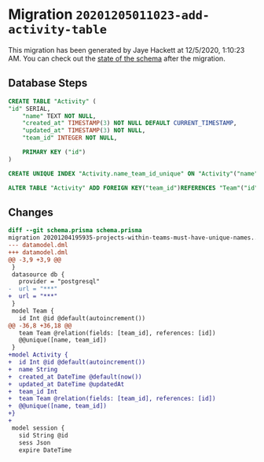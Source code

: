 # Migration `20201205011023-add-activity-table`

This migration has been generated by Jaye Hackett at 12/5/2020, 1:10:23 AM.
You can check out the [state of the schema](./schema.prisma) after the migration.

## Database Steps

```sql
CREATE TABLE "Activity" (
"id" SERIAL,
    "name" TEXT NOT NULL,
    "created_at" TIMESTAMP(3) NOT NULL DEFAULT CURRENT_TIMESTAMP,
    "updated_at" TIMESTAMP(3) NOT NULL,
    "team_id" INTEGER NOT NULL,

    PRIMARY KEY ("id")
)

CREATE UNIQUE INDEX "Activity.name_team_id_unique" ON "Activity"("name", "team_id")

ALTER TABLE "Activity" ADD FOREIGN KEY("team_id")REFERENCES "Team"("id") ON DELETE CASCADE ON UPDATE CASCADE
```

## Changes

```diff
diff --git schema.prisma schema.prisma
migration 20201204195935-projects-within-teams-must-have-unique-names..20201205011023-add-activity-table
--- datamodel.dml
+++ datamodel.dml
@@ -3,9 +3,9 @@
 }
 datasource db {
   provider = "postgresql"
-  url = "***"
+  url = "***"
 }
 model Team {
   id Int @id @default(autoincrement())
@@ -36,8 +36,18 @@
   team Team @relation(fields: [team_id], references: [id])
   @@unique([name, team_id])
 }
+model Activity {
+  id Int @id @default(autoincrement())
+  name String
+  created_at DateTime @default(now())
+  updated_at DateTime @updatedAt
+  team_id Int
+  team Team @relation(fields: [team_id], references: [id])
+  @@unique([name, team_id])
+}
+
 model session {
   sid String @id
   sess Json
   expire DateTime
```


